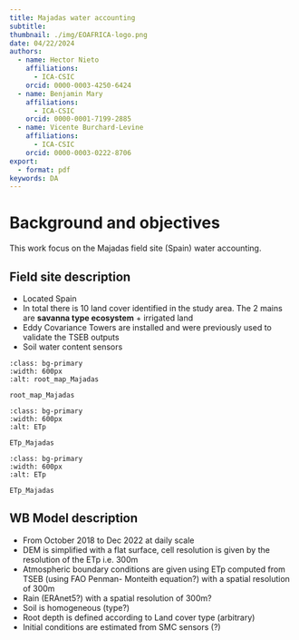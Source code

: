 ```yaml
---
title: Majadas water accounting
subtitle: 
thumbnail: ./img/EOAFRICA-logo.png
date: 04/22/2024
authors:
  - name: Hector Nieto
    affiliations:
      - ICA-CSIC
    orcid: 0000-0003-4250-6424
  - name: Benjamin Mary
    affiliations:
      - ICA-CSIC
    orcid: 0000-0001-7199-2885
  - name: Vicente Burchard-Levine
    affiliations:
      - ICA-CSIC
    orcid: 0000-0003-0222-8706
export: 
  - format: pdf
keywords: DA
---
```


# Background and objectives

This work focus on the Majadas field site (Spain) water accounting. 

## Field site description
- Located Spain
- In total there is 10 land cover identified in the study area. The 2 mains are **savanna type ecosystem** + irrigated land
- Eddy Covariance Towers are installed and were previously used to validate the TSEB outputs 
- Soil water content sensors 

```{figure} ../figures/Majadas_daily_WTD2/root_map_Majadas.png
:class: bg-primary
:width: 600px
:alt: root_map_Majadas

root_map_Majadas
```

```{figure} ../figures/Majadas_daily_WTD2/ETp.gif
:class: bg-primary
:width: 600px
:alt: ETp

ETp_Majadas
```


```{figure} ../figures/Majadas_daily_WTD2/agroforestry_MASK_mean_ETa_hydro_ETa_Energy_Majadas_daily_WTD2.png
:class: bg-primary
:width: 600px
:alt: ETp

ETp_Majadas
```



## WB Model description
- From October 2018 to Dec 2022 at daily scale
- DEM is simplified with a flat surface, cell resolution is given by the resolution of the ETp i.e. 300m
- Atmospheric boundary conditions are given using ETp computed from TSEB (using  FAO Penman- Monteith equation?) with a spatial resolution of 300m
- Rain (ERAnet5?) with a spatial resolution of 300m?
- Soil is homogeneous (type?)
- Root depth is defined according to Land cover type (arbitrary)
- Initial conditions are estimated from SMC sensors (?)


